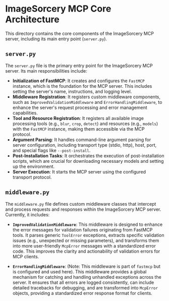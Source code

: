# ImageSorcery MCP Core Architecture

This directory contains the core components of the ImageSorcery MCP server, including its main entry point (`server.py`).

## `server.py`

The `server.py` file is the primary entry point for the ImageSorcery MCP server. Its main responsibilities include:

-   **Initialization of FastMCP**: It creates and configures the `FastMCP` instance, which is the foundation for the MCP server. This includes setting the server's name, instructions, and logging level.
-   **Middleware Registration**: It registers custom middleware components, such as `ImprovedValidationMiddleware` and `ErrorHandlingMiddleware`, to enhance the server's request processing and error management capabilities.
-   **Tool and Resource Registration**: It registers all available image processing tools (e.g., `blur`, `crop`, `detect`) and resources (e.g., `models`) with the `FastMCP` instance, making them accessible via the MCP protocol.
-   **Argument Parsing**: It handles command-line argument parsing for server configuration, including transport type (stdio, http), host, port, and special flags like `--post-install`.
-   **Post-Installation Tasks**: It orchestrates the execution of post-installation scripts, which are crucial for downloading necessary models and setting up the environment.
-   **Server Execution**: It starts the MCP server using the configured transport protocol.

## `middleware.py`

The `middleware.py` file defines custom middleware classes that intercept and process requests and responses within the ImageSorcery MCP server. Currently, it includes:

-   **`ImprovedValidationMiddleware`**: This middleware is designed to enhance the error messages for validation failures originating from FastMCP tools. It parses generic `ToolError` exceptions, extracts specific validation issues (e.g., unexpected or missing parameters), and transforms them into more user-friendly `McpError` messages with a standardized error code. This improves the clarity and actionability of validation errors for MCP clients.

-   **`ErrorHandlingMiddleware`**: (Note: This middleware is part of `fastmcp` but is configured and used here). This middleware provides a global mechanism for catching and handling unhandled exceptions across the server. It ensures that all errors are logged consistently, can include detailed tracebacks for debugging, and are transformed into `McpError` objects, providing a standardized error response format for clients.
